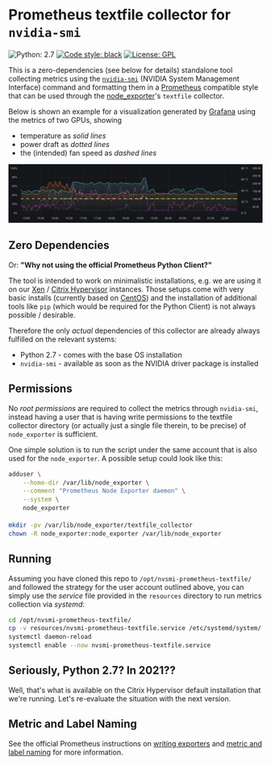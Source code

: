 # Prometheus textfile collector for `nvidia-smi`

![Python: 2.7](https://img.shields.io/badge/python-2.7-yellow) [![Code style: black](https://img.shields.io/badge/code%20style-black-000000.svg)](https://github.com/psf/black) [![License: GPL](https://img.shields.io/badge/license-GPL-blue)](https://github.com/imcf/nvsmi-prometheus-textfile/blob/main/LICENSE)

This is a zero-dependencies (see below for details) standalone tool collecting metrics
using the [`nvidia-smi`][1] (NVIDIA System Management Interface) command and formatting
them in a [Prometheus][2] compatible style that can be used through the
[node_exporter][3]'s `textfile` collector.

Below is shown an example for a visualization generated by [Grafana][9] using the
metrics of two GPUs, showing

* temperature as *solid lines*
* power draft as *dotted lines*
* the (intended) fan speed as *dashed lines*

![Example using Grafana to visualize GPU metrics](/resources/nvsmi-grafana.png)

## Zero Dependencies

Or: **"Why not using the official Prometheus Python Client?"**

The tool is intended to work on minimalistic installations, e.g. we are using it on our
[Xen][4] / [Citrix Hypervisor][5] instances. Those setups come with very basic installs
(currently based on [CentOS][6]) and the installation of additional tools like `pip`
(which would be required for the Python Client) is not always possible / desirable.

Therefore the only *actual* dependencies of this collector are already always fulfilled
on the relevant systems:

* Python 2.7 - comes with the base OS installation
* `nvidia-smi` - available as soon as the NVIDIA driver package is installed

## Permissions

No *root permissions* are required to collect the metrics through `nvidia-smi`, instead
having a user that is having write permissions to the textfile collector directory (or
actually just a single file therein, to be precise) of `node_exporter` is sufficient.

One simple solution is to run the script under the same account that is also used for
the `node_exporter`. A possible setup could look like this:

```bash
adduser \
    --home-dir /var/lib/node_exporter \
    --comment "Prometheus Node Exporter daemon" \
    --system \
    node_exporter

mkdir -pv /var/lib/node_exporter/textfile_collector
chown -R node_exporter:node_exporter /var/lib/node_exporter
```

## Running

Assuming you have cloned this repo to `/opt/nvsmi-prometheus-textfile/` and followed the
strategy for the user account outlined above, you can simply use the *service* file
provided in the `resources` directory to run metrics collection via *systemd*:

```bash
cd /opt/nvsmi-prometheus-textfile/
cp -v resources/nvsmi-prometheus-textfile.service /etc/systemd/system/
systemctl daemon-reload
systemctl enable --now nvsmi-prometheus-textfile.service
```

## Seriously, Python 2.7? In 2021??

Well, that's what is available on the Citrix Hypervisor default installation that we're
running. Let's re-evaluate the situation with the next version.

## Metric and Label Naming

See the official Prometheus instructions on [writing exporters][7] and [metric and
label naming][8] for more information.

[1]: https://developer.nvidia.com/nvidia-system-management-interface
[2]: https://prometheus.io/
[3]: https://github.com/prometheus/node_exporter
[4]: https://xenproject.org/
[5]: https://docs.citrix.com/en-us/citrix-hypervisor.html
[6]: https://centos.org/
[7]: https://prometheus.io/docs/instrumenting/writing_exporters/
[8]: https://prometheus.io/docs/practices/naming/
[9]: https://grafana.com/

